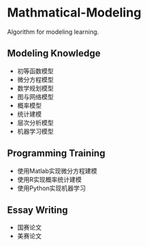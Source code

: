 # Mathmatical-Modeling
Algorithm for modeling learning.

## Modeling Knowledge

  - 初等函数模型
  - 微分方程模型
  - 数学规划模型
  - 图与网络模型
  - 概率模型
  - 统计建模
  - 层次分析模型
  - 机器学习模型

## Programming Training

  - 使用Matlab实现微分方程建模
  - 使用R实现概率统计建模
  - 使用Python实现机器学习

## Essay Writing
  - 国赛论文
  - 美赛论文
